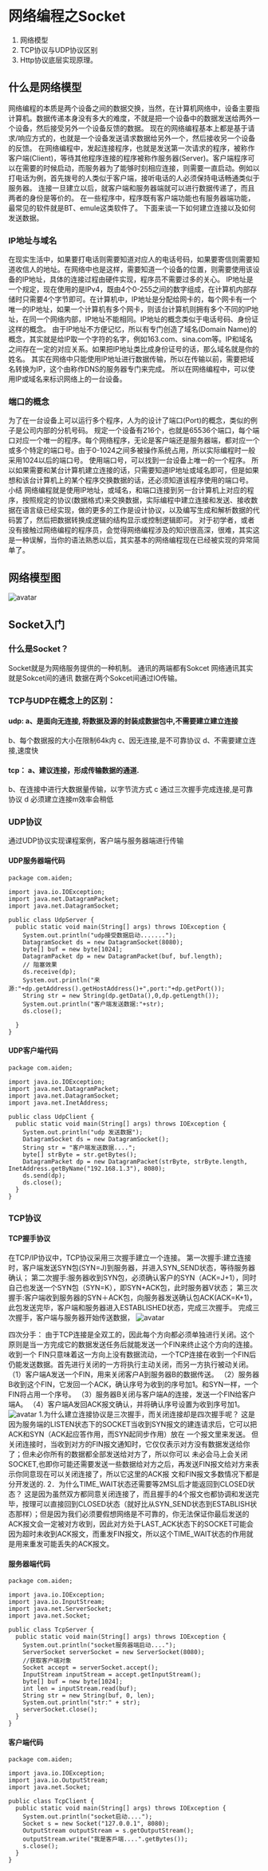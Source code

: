 # 网络编程之Socket
1. 网络模型
2. TCP协议与UDP协议区别
3. Http协议底层实现原理。
## 什么是网络模型
网络编程的本质是两个设备之间的数据交换，当然，在计算机网络中，设备主要指计算机。数据传递本身没有多大的难度，不就是把一个设备中的数据发送给两外一个设备，然后接受另外一个设备反馈的数据。
现在的网络编程基本上都是基于请求/响应方式的，也就是一个设备发送请求数据给另外一个，然后接收另一个设备的反馈。
在网络编程中，发起连接程序，也就是发送第一次请求的程序，被称作客户端(Client)，等待其他程序连接的程序被称作服务器(Server)。客户端程序可以在需要的时候启动，而服务器为了能够时刻相应连接，则需要一直启动。例如以打电话为例，首先拨号的人类似于客户端，接听电话的人必须保持电话畅通类似于服务器。
连接一旦建立以后，就客户端和服务器端就可以进行数据传递了，而且两者的身份是等价的。
在一些程序中，程序既有客户端功能也有服务器端功能，最常见的软件就是BT、emule这类软件了。
下面来谈一下如何建立连接以及如何发送数据。
### IP地址与域名
在现实生活中，如果要打电话则需要知道对应人的电话号码，如果要寄信则需要知道收信人的地址。在网络中也是这样，需要知道一个设备的位置，则需要使用该设备的IP地址，具体的连接过程由硬件实现，程序员不需要过多的关心。
IP地址是一个规定，现在使用的是IPv4，既由4个0-255之间的数字组成，在计算机内部存储时只需要4个字节即可。在计算机中，IP地址是分配给网卡的，每个网卡有一个唯一的IP地址，如果一个计算机有多个网卡，则该台计算机则拥有多个不同的IP地址，在同一个网络内部，IP地址不能相同。IP地址的概念类似于电话号码、身份证这样的概念。
由于IP地址不方便记忆，所以有专门创造了域名(Domain Name)的概念，其实就是给IP取一个字符的名字，例如163.com、sina.com等。IP和域名之间存在一定的对应关系。如果把IP地址类比成身份证号的话，那么域名就是你的姓名。
其实在网络中只能使用IP地址进行数据传输，所以在传输以前，需要把域名转换为IP，这个由称作DNS的服务器专门来完成。
所以在网络编程中，可以使用IP或域名来标识网络上的一台设备。
### 端口的概念

为了在一台设备上可以运行多个程序，人为的设计了端口(Port)的概念，类似的例子是公司内部的分机号码。
规定一个设备有216个，也就是65536个端口，每个端口对应一个唯一的程序。每个网络程序，无论是客户端还是服务器端，都对应一个或多个特定的端口号。由于0-1024之间多被操作系统占用，所以实际编程时一般采用1024以后的端口号。
使用端口号，可以找到一台设备上唯一的一个程序。
所以如果需要和某台计算机建立连接的话，只需要知道IP地址或域名即可，但是如果想和该台计算机上的某个程序交换数据的话，还必须知道该程序使用的端口号。
小结
网络编程就是使用IP地址，或域名，和端口连接到另一台计算机上对应的程序，按照规定的协议(数据格式)来交换数据，实际编程中建立连接和发送、接收数据在语言级已经实现，做的更多的工作是设计协议，以及编写生成和解析数据的代码罢了，然后把数据转换成逻辑的结构显示或控制逻辑即可。
对于初学者，或者没有接触过网络编程的程序员，会觉得网络编程涉及的知识很高深，很难，其实这是一种误解，当你的语法熟悉以后，其实基本的网络编程现在已经被实现的异常简单了。

## 网络模型图
![avatar](./assets/71.png)
## Socket入门
### 什么是Socket？
Socket就是为网络服务提供的一种机制。
通讯的两端都有Sokcet
网络通讯其实就是Sokcet间的通讯
数据在两个Sokcet间通过IO传输。
### TCP与UDP在概念上的区别：
#### udp: a、是面向无连接, 将数据及源的封装成数据包中,不需要建立建立连接
b、每个数据报的大小在限制64k内
c、因无连接,是不可靠协议
d、不需要建立连接,速度快
#### tcp： a、建议连接，形成传输数据的通道.
b、在连接中进行大数据量传输，以字节流方式
c 通过三次握手完成连接,是可靠协议
d 必须建立连接m效率会稍低

### UDP协议
通过UDP协议实现课程案例，客户端与服务器端进行传输
#### UDP服务器端代码
```aidl
package com.aiden;

import java.io.IOException;
import java.net.DatagramPacket;
import java.net.DatagramSocket;

public class UdpServer {
  public static void main(String[] args) throws IOException {
    System.out.println("udp接受数据启动.......");
    DatagramSocket ds = new DatagramSocket(8080);
    byte[] buf = new byte[1024];
    DatagramPacket dp = new DatagramPacket(buf, buf.length);
    // 阻塞效果
    ds.receive(dp);
    System.out.println("来源:"+dp.getAddress().getHostAddress()+",port:"+dp.getPort());
    String str = new String(dp.getData(),0,dp.getLength());
    System.out.println("客户端发送数据:"+str);
    ds.close();

  }
}
```
#### UDP客户端代码
```aidl
package com.aiden;

import java.io.IOException;
import java.net.DatagramPacket;
import java.net.DatagramSocket;
import java.net.InetAddress;

public class UdpClient {
  public static void main(String[] args) throws IOException {
    System.out.println("udp 发送数据");
    DatagramSocket ds = new DatagramSocket();
    String str = "客户端发送数据....";
    byte[] strByte = str.getBytes();
    DatagramPacket dp = new DatagramPacket(strByte, strByte.length, InetAddress.getByName("192.168.1.3"), 8080);
    ds.send(dp);
    ds.close();
  }
}
```
### TCP协议
#### TCP握手协议

在TCP/IP协议中，TCP协议采用三次握手建立一个连接。
第一次握手:建立连接时，客户端发送SYN包(SYN=J)到服务器，并进入SYN_SEND状态，等待服务器确认；
第二次握手:服务器收到SYN包，必须确认客户的SYN（ACK=J+1），同时自己也发送一个SYN包（SYN=K），即SYN+ACK包，此时服务器V状态；
第三次握手:客户端收到服务器的SYN＋ACK包，向服务器发送确认包ACK(ACK=K+1)，此包发送完毕，客户端和服务器进入ESTABLISHED状态，完成三次握手。
完成三次握手，客户端与服务器开始传送数据，
![avatar](./assets/72.png)

四次分手：
由于TCP连接是全双工的，因此每个方向都必须单独进行关闭。这个原则是当一方完成它的数据发送任务后就能发送一个FIN来终止这个方向的连接。收到一个 FIN只意味着这一方向上没有数据流动，一个TCP连接在收到一个FIN后仍能发送数据。首先进行关闭的一方将执行主动关闭，而另一方执行被动关闭。
（1）客户端A发送一个FIN，用来关闭客户A到服务器B的数据传送。
（2）服务器B收到这个FIN，它发回一个ACK，确认序号为收到的序号加1。和SYN一样，一个FIN将占用一个序号。
（3）服务器B关闭与客户端A的连接，发送一个FIN给客户端A。
（4）客户端A发回ACK报文确认，并将确认序号设置为收到序号加1。
![avatar](./assets/73.png)
1.为什么建立连接协议是三次握手，而关闭连接却是四次握手呢？
这是因为服务端的LISTEN状态下的SOCKET当收到SYN报文的建连请求后，它可以把ACK和SYN（ACK起应答作用，而SYN起同步作用）放在 一个报文里来发送。
但关闭连接时，当收到对方的FIN报文通知时，它仅仅表示对方没有数据发送给你了；但未必你所有的数据都全部发送给对方了，所以你可以 未必会马上会关闭SOCKET,也即你可能还需要发送一些数据给对方之后，再发送FIN报文给对方来表示你同意现在可以关闭连接了，所以它这里的ACK报 文和FIN报文多数情况下都是分开发送的.
2．为什么TIME_WAIT状态还需要等2MSL后才能返回到CLOSED状态？
这是因为虽然双方都同意关闭连接了，而且握手的4个报文也都协调和发送完毕，按理可以直接回到CLOSED状态（就好比从SYN_SEND状态到ESTABLISH状态那样）；但是因为我们必须要假想网络是不可靠的，你无法保证你最后发送的ACK报文会一定被对方收到，因此对方处于LAST_ACK状态下的SOCKET可能会因为超时未收到ACK报文，而重发FIN报文，所以这个TIME_WAIT状态的作用就是用来重发可能丢失的ACK报文。
#### 服务器端代码
```aidl
package com.aiden;

import java.io.IOException;
import java.io.InputStream;
import java.net.ServerSocket;
import java.net.Socket;

public class TcpServer {
  public static void main(String[] args) throws IOException {
    System.out.println("socket服务器端启动....");
    ServerSocket serverSocket = new ServerSocket(8080);
    //获取客户端对象
    Socket accept = serverSocket.accept();
    InputStream inputStream = accept.getInputStream();
    byte[] buf = new byte[1024];
    int len = inputStream.read(buf);
    String str = new String(buf, 0, len);
    System.out.println("str:" + str);
    serverSocket.close();
  }
}
```
#### 客户端代码
```aidl
package com.aiden;

import java.io.IOException;
import java.io.OutputStream;
import java.net.Socket;

public class TcpClient {
  public static void main(String[] args) throws IOException {
    System.out.println("socket启动....");
    Socket s = new Socket("127.0.0.1", 8080);
    OutputStream outputStream = s.getOutputStream();
    outputStream.write("我是客戶端....".getBytes());
    s.close();
  }
}
```
